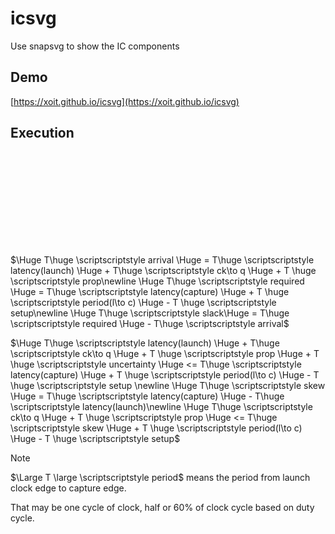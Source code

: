 # icsvg

Use snapsvg to show the IC components

## Demo

[https://xoit.github.io/icsvg](https://xoit.github.io/icsvg)

## Execution

<svg id="svg"></svg>

<script>
var s = Snap("#svg");
s.attr({ viewBox: "0 0 500 130" });

var startx = 20 ;
var starty = 20 ;

var conf={
  x: startx,
  y: starty,
  latch: false,
  size: 50,
  color: "#f00",
  reset: -1,
  triggle: 1,
  d_length: 0,
  q_length: 28,
  ck_to_q: true
} ;
var reg1=icsvg_reg(s,conf) ;

var conf={
  x: startx+130,
  y: starty,
  size: 50,
  color: "#123456",
  reset: -1,
  latch: false,
  triggle: 1,
  d_length: 28,
  q_length: 0,
  ck_to_q: false
} ;
var reg2=icsvg_reg(s,conf) ;

var conf={
  x: startx+80,
  y: starty,
  scale: 0.3
};

icsvg_logic(s,conf);

var conf={
  x: startx+80,
  y: starty+60,
  size: 18,
  type:"buffer",
  color:"#123456",
  orient:"r0"
};

var buf1=icsvg_repeater(s,conf);
var conf={
  x: startx-10,
  y: starty+60,
  size: 9,
  type:"buffer",
  color:"#123456",
  orient:"r270"
};

var buf2=icsvg_repeater(s,conf);

//console.log(buf1.A.x) ;

conf= {
  from:buf2.Z,
  to:reg1.CK,
  dir:"clockwise",
  color:"#123456"
} ;
icsvg_connect(s,conf) ;
conf= {
  from:buf2.A,
  to:buf1.A,
  dir:"clockwise",
  color:"#123456"
} ;
icsvg_connect(s,conf) ;conf= {
  from:buf1.Z,
  to:reg2.CK,
  dir:"anticlockwise",
  color:"#123456"
} ;
icsvg_connect(s,conf) ;

var tmp=s.circle(50,50,2);
tmp.click(function(){
  tmp.animate({cx: 90}, 30);
  //tmp.animate({
  //      fill: "#00f"
  //  }, 1500, mina.bounce, function() {
  //      console.log("animate") ;
  //  });
}) ;

</script>

$\Huge T\huge \scriptscriptstyle arrival \Huge = T\huge \scriptscriptstyle latency(launch) \Huge + T\huge \scriptscriptstyle ck\to q \Huge + T \huge \scriptscriptstyle prop\newline \Huge T\huge \scriptscriptstyle required \Huge = T\huge \scriptscriptstyle latency(capture) \Huge + T \huge \scriptscriptstyle period(l\to c) \Huge - T \huge \scriptscriptstyle setup\newline \Huge T\huge \scriptscriptstyle slack\Huge = T\huge \scriptscriptstyle required \Huge - T\huge \scriptscriptstyle arrival$

$\Huge T\huge \scriptscriptstyle latency(launch) \Huge + T\huge \scriptscriptstyle ck\to q \Huge + T \huge \scriptscriptstyle prop \Huge + T \huge \scriptscriptstyle uncertainty \Huge <= T\huge \scriptscriptstyle latency(capture) \Huge + T \huge \scriptscriptstyle period(l\to c) \Huge - T \huge \scriptscriptstyle setup \newline \Huge T\huge \scriptscriptstyle skew \Huge = T\huge \scriptscriptstyle latency(capture) \Huge - T\huge \scriptscriptstyle latency(launch)\newline \Huge T\huge \scriptscriptstyle ck\to q \Huge + T \huge \scriptscriptstyle prop \Huge <= T\huge \scriptscriptstyle skew \Huge + T \huge \scriptscriptstyle period(l\to c) \Huge - T \huge \scriptscriptstyle setup$

> [!Note]
> $\Large T \large \scriptscriptstyle period$ means the period from launch clock edge to capture edge.
> 
> That may be one cycle of clock, half or 60% of clock cycle based on duty cycle.
